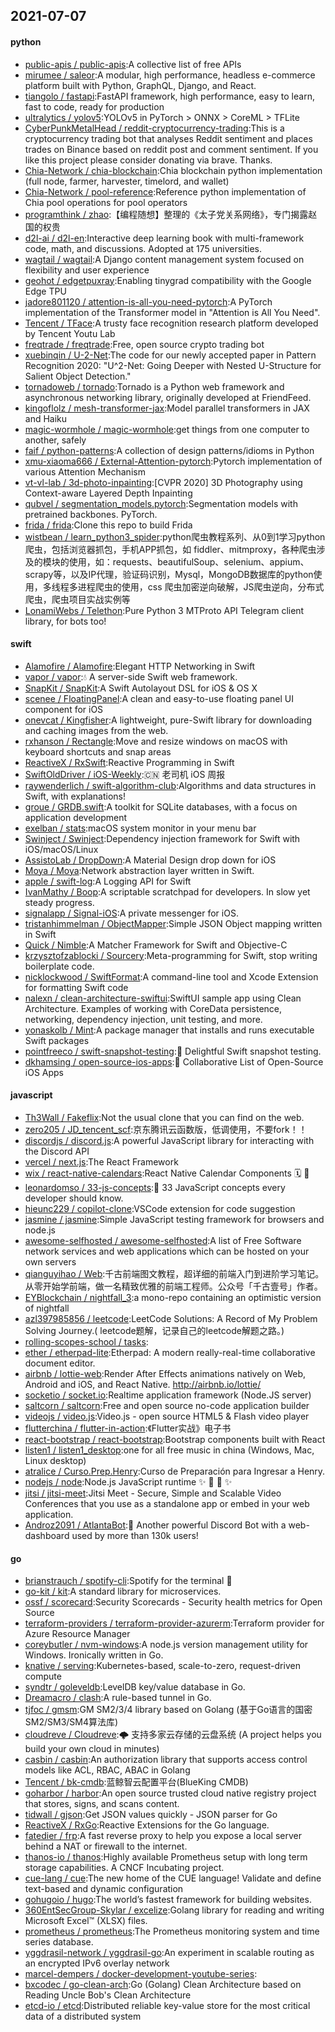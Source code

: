 ## 2021-07-07

#### python
* [public-apis / public-apis](https://github.com/public-apis/public-apis):A collective list of free APIs
* [mirumee / saleor](https://github.com/mirumee/saleor):A modular, high performance, headless e-commerce platform built with Python, GraphQL, Django, and React.
* [tiangolo / fastapi](https://github.com/tiangolo/fastapi):FastAPI framework, high performance, easy to learn, fast to code, ready for production
* [ultralytics / yolov5](https://github.com/ultralytics/yolov5):YOLOv5 in PyTorch > ONNX > CoreML > TFLite
* [CyberPunkMetalHead / reddit-cryptocurrency-trading](https://github.com/CyberPunkMetalHead/reddit-cryptocurrency-trading):This is a cryptocurrency trading bot that analyses Reddit sentiment and places trades on Binance based on reddit post and comment sentiment. If you like this project please consider donating via brave. Thanks.
* [Chia-Network / chia-blockchain](https://github.com/Chia-Network/chia-blockchain):Chia blockchain python implementation (full node, farmer, harvester, timelord, and wallet)
* [Chia-Network / pool-reference](https://github.com/Chia-Network/pool-reference):Reference python implementation of Chia pool operations for pool operators
* [programthink / zhao](https://github.com/programthink/zhao):【编程随想】整理的《太子党关系网络》，专门揭露赵国的权贵
* [d2l-ai / d2l-en](https://github.com/d2l-ai/d2l-en):Interactive deep learning book with multi-framework code, math, and discussions. Adopted at 175 universities.
* [wagtail / wagtail](https://github.com/wagtail/wagtail):A Django content management system focused on flexibility and user experience
* [geohot / edgetpuxray](https://github.com/geohot/edgetpuxray):Enabling tinygrad compatibility with the Google Edge TPU
* [jadore801120 / attention-is-all-you-need-pytorch](https://github.com/jadore801120/attention-is-all-you-need-pytorch):A PyTorch implementation of the Transformer model in "Attention is All You Need".
* [Tencent / TFace](https://github.com/Tencent/TFace):A trusty face recognition research platform developed by Tencent Youtu Lab
* [freqtrade / freqtrade](https://github.com/freqtrade/freqtrade):Free, open source crypto trading bot
* [xuebinqin / U-2-Net](https://github.com/xuebinqin/U-2-Net):The code for our newly accepted paper in Pattern Recognition 2020: "U^2-Net: Going Deeper with Nested U-Structure for Salient Object Detection."
* [tornadoweb / tornado](https://github.com/tornadoweb/tornado):Tornado is a Python web framework and asynchronous networking library, originally developed at FriendFeed.
* [kingoflolz / mesh-transformer-jax](https://github.com/kingoflolz/mesh-transformer-jax):Model parallel transformers in JAX and Haiku
* [magic-wormhole / magic-wormhole](https://github.com/magic-wormhole/magic-wormhole):get things from one computer to another, safely
* [faif / python-patterns](https://github.com/faif/python-patterns):A collection of design patterns/idioms in Python
* [xmu-xiaoma666 / External-Attention-pytorch](https://github.com/xmu-xiaoma666/External-Attention-pytorch):Pytorch implementation of various Attention Mechanism
* [vt-vl-lab / 3d-photo-inpainting](https://github.com/vt-vl-lab/3d-photo-inpainting):[CVPR 2020] 3D Photography using Context-aware Layered Depth Inpainting
* [qubvel / segmentation_models.pytorch](https://github.com/qubvel/segmentation_models.pytorch):Segmentation models with pretrained backbones. PyTorch.
* [frida / frida](https://github.com/frida/frida):Clone this repo to build Frida
* [wistbean / learn_python3_spider](https://github.com/wistbean/learn_python3_spider):python爬虫教程系列、从0到1学习python爬虫，包括浏览器抓包，手机APP抓包，如 fiddler、mitmproxy，各种爬虫涉及的模块的使用，如：requests、beautifulSoup、selenium、appium、scrapy等，以及IP代理，验证码识别，Mysql，MongoDB数据库的python使用，多线程多进程爬虫的使用，css 爬虫加密逆向破解，JS爬虫逆向，分布式爬虫，爬虫项目实战实例等
* [LonamiWebs / Telethon](https://github.com/LonamiWebs/Telethon):Pure Python 3 MTProto API Telegram client library, for bots too!

#### swift
* [Alamofire / Alamofire](https://github.com/Alamofire/Alamofire):Elegant HTTP Networking in Swift
* [vapor / vapor](https://github.com/vapor/vapor):💧
A server-side Swift web framework.
* [SnapKit / SnapKit](https://github.com/SnapKit/SnapKit):A Swift Autolayout DSL for iOS & OS X
* [scenee / FloatingPanel](https://github.com/scenee/FloatingPanel):A clean and easy-to-use floating panel UI component for iOS
* [onevcat / Kingfisher](https://github.com/onevcat/Kingfisher):A lightweight, pure-Swift library for downloading and caching images from the web.
* [rxhanson / Rectangle](https://github.com/rxhanson/Rectangle):Move and resize windows on macOS with keyboard shortcuts and snap areas
* [ReactiveX / RxSwift](https://github.com/ReactiveX/RxSwift):Reactive Programming in Swift
* [SwiftOldDriver / iOS-Weekly](https://github.com/SwiftOldDriver/iOS-Weekly):🇨🇳
老司机 iOS 周报
* [raywenderlich / swift-algorithm-club](https://github.com/raywenderlich/swift-algorithm-club):Algorithms and data structures in Swift, with explanations!
* [groue / GRDB.swift](https://github.com/groue/GRDB.swift):A toolkit for SQLite databases, with a focus on application development
* [exelban / stats](https://github.com/exelban/stats):macOS system monitor in your menu bar
* [Swinject / Swinject](https://github.com/Swinject/Swinject):Dependency injection framework for Swift with iOS/macOS/Linux
* [AssistoLab / DropDown](https://github.com/AssistoLab/DropDown):A Material Design drop down for iOS
* [Moya / Moya](https://github.com/Moya/Moya):Network abstraction layer written in Swift.
* [apple / swift-log](https://github.com/apple/swift-log):A Logging API for Swift
* [IvanMathy / Boop](https://github.com/IvanMathy/Boop):A scriptable scratchpad for developers. In slow yet steady progress.
* [signalapp / Signal-iOS](https://github.com/signalapp/Signal-iOS):A private messenger for iOS.
* [tristanhimmelman / ObjectMapper](https://github.com/tristanhimmelman/ObjectMapper):Simple JSON Object mapping written in Swift
* [Quick / Nimble](https://github.com/Quick/Nimble):A Matcher Framework for Swift and Objective-C
* [krzysztofzablocki / Sourcery](https://github.com/krzysztofzablocki/Sourcery):Meta-programming for Swift, stop writing boilerplate code.
* [nicklockwood / SwiftFormat](https://github.com/nicklockwood/SwiftFormat):A command-line tool and Xcode Extension for formatting Swift code
* [nalexn / clean-architecture-swiftui](https://github.com/nalexn/clean-architecture-swiftui):SwiftUI sample app using Clean Architecture. Examples of working with CoreData persistence, networking, dependency injection, unit testing, and more.
* [yonaskolb / Mint](https://github.com/yonaskolb/Mint):A package manager that installs and runs executable Swift packages
* [pointfreeco / swift-snapshot-testing](https://github.com/pointfreeco/swift-snapshot-testing):📸
Delightful Swift snapshot testing.
* [dkhamsing / open-source-ios-apps](https://github.com/dkhamsing/open-source-ios-apps):📱
Collaborative List of Open-Source iOS Apps

#### javascript
* [Th3Wall / Fakeflix](https://github.com/Th3Wall/Fakeflix):Not the usual clone that you can find on the web.
* [zero205 / JD_tencent_scf](https://github.com/zero205/JD_tencent_scf):京东腾讯云函数版，低调使用，不要fork！！
* [discordjs / discord.js](https://github.com/discordjs/discord.js):A powerful JavaScript library for interacting with the Discord API
* [vercel / next.js](https://github.com/vercel/next.js):The React Framework
* [wix / react-native-calendars](https://github.com/wix/react-native-calendars):React Native Calendar Components
🗓️
📆
* [leonardomso / 33-js-concepts](https://github.com/leonardomso/33-js-concepts):📜
33 JavaScript concepts every developer should know.
* [hieunc229 / copilot-clone](https://github.com/hieunc229/copilot-clone):VSCode extension for code suggestion
* [jasmine / jasmine](https://github.com/jasmine/jasmine):Simple JavaScript testing framework for browsers and node.js
* [awesome-selfhosted / awesome-selfhosted](https://github.com/awesome-selfhosted/awesome-selfhosted):A list of Free Software network services and web applications which can be hosted on your own servers
* [qianguyihao / Web](https://github.com/qianguyihao/Web):千古前端图文教程，超详细的前端入门到进阶学习笔记。从零开始学前端，做一名精致优雅的前端工程师。公众号「千古壹号」作者。
* [EYBlockchain / nightfall_3](https://github.com/EYBlockchain/nightfall_3):a mono-repo containing an optimistic version of nightfall
* [azl397985856 / leetcode](https://github.com/azl397985856/leetcode):LeetCode Solutions: A Record of My Problem Solving Journey.( leetcode题解，记录自己的leetcode解题之路。)
* [rolling-scopes-school / tasks](https://github.com/rolling-scopes-school/tasks):
* [ether / etherpad-lite](https://github.com/ether/etherpad-lite):Etherpad: A modern really-real-time collaborative document editor.
* [airbnb / lottie-web](https://github.com/airbnb/lottie-web):Render After Effects animations natively on Web, Android and iOS, and React Native. http://airbnb.io/lottie/
* [socketio / socket.io](https://github.com/socketio/socket.io):Realtime application framework (Node.JS server)
* [saltcorn / saltcorn](https://github.com/saltcorn/saltcorn):Free and open source no-code application builder
* [videojs / video.js](https://github.com/videojs/video.js):Video.js - open source HTML5 & Flash video player
* [flutterchina / flutter-in-action](https://github.com/flutterchina/flutter-in-action):《Flutter实战》电子书
* [react-bootstrap / react-bootstrap](https://github.com/react-bootstrap/react-bootstrap):Bootstrap components built with React
* [listen1 / listen1_desktop](https://github.com/listen1/listen1_desktop):one for all free music in china (Windows, Mac, Linux desktop)
* [atralice / Curso.Prep.Henry](https://github.com/atralice/Curso.Prep.Henry):Curso de Preparación para Ingresar a Henry.
* [nodejs / node](https://github.com/nodejs/node):Node.js JavaScript runtime
✨
🐢
🚀
✨
* [jitsi / jitsi-meet](https://github.com/jitsi/jitsi-meet):Jitsi Meet - Secure, Simple and Scalable Video Conferences that you use as a standalone app or embed in your web application.
* [Androz2091 / AtlantaBot](https://github.com/Androz2091/AtlantaBot):🤖
Another powerful Discord Bot with a web-dashboard used by more than 130k users!

#### go
* [brianstrauch / spotify-cli](https://github.com/brianstrauch/spotify-cli):Spotify for the terminal
🎵
* [go-kit / kit](https://github.com/go-kit/kit):A standard library for microservices.
* [ossf / scorecard](https://github.com/ossf/scorecard):Security Scorecards - Security health metrics for Open Source
* [terraform-providers / terraform-provider-azurerm](https://github.com/terraform-providers/terraform-provider-azurerm):Terraform provider for Azure Resource Manager
* [coreybutler / nvm-windows](https://github.com/coreybutler/nvm-windows):A node.js version management utility for Windows. Ironically written in Go.
* [knative / serving](https://github.com/knative/serving):Kubernetes-based, scale-to-zero, request-driven compute
* [syndtr / goleveldb](https://github.com/syndtr/goleveldb):LevelDB key/value database in Go.
* [Dreamacro / clash](https://github.com/Dreamacro/clash):A rule-based tunnel in Go.
* [tjfoc / gmsm](https://github.com/tjfoc/gmsm):GM SM2/3/4 library based on Golang (基于Go语言的国密SM2/SM3/SM4算法库)
* [cloudreve / Cloudreve](https://github.com/cloudreve/Cloudreve):🌩
支持多家云存储的云盘系统 (A project helps you build your own cloud in minutes)
* [casbin / casbin](https://github.com/casbin/casbin):An authorization library that supports access control models like ACL, RBAC, ABAC in Golang
* [Tencent / bk-cmdb](https://github.com/Tencent/bk-cmdb):蓝鲸智云配置平台(BlueKing CMDB)
* [goharbor / harbor](https://github.com/goharbor/harbor):An open source trusted cloud native registry project that stores, signs, and scans content.
* [tidwall / gjson](https://github.com/tidwall/gjson):Get JSON values quickly - JSON parser for Go
* [ReactiveX / RxGo](https://github.com/ReactiveX/RxGo):Reactive Extensions for the Go language.
* [fatedier / frp](https://github.com/fatedier/frp):A fast reverse proxy to help you expose a local server behind a NAT or firewall to the internet.
* [thanos-io / thanos](https://github.com/thanos-io/thanos):Highly available Prometheus setup with long term storage capabilities. A CNCF Incubating project.
* [cue-lang / cue](https://github.com/cue-lang/cue):The new home of the CUE language! Validate and define text-based and dynamic configuration
* [gohugoio / hugo](https://github.com/gohugoio/hugo):The world’s fastest framework for building websites.
* [360EntSecGroup-Skylar / excelize](https://github.com/360EntSecGroup-Skylar/excelize):Golang library for reading and writing Microsoft Excel™ (XLSX) files.
* [prometheus / prometheus](https://github.com/prometheus/prometheus):The Prometheus monitoring system and time series database.
* [yggdrasil-network / yggdrasil-go](https://github.com/yggdrasil-network/yggdrasil-go):An experiment in scalable routing as an encrypted IPv6 overlay network
* [marcel-dempers / docker-development-youtube-series](https://github.com/marcel-dempers/docker-development-youtube-series):
* [bxcodec / go-clean-arch](https://github.com/bxcodec/go-clean-arch):Go (Golang) Clean Architecture based on Reading Uncle Bob's Clean Architecture
* [etcd-io / etcd](https://github.com/etcd-io/etcd):Distributed reliable key-value store for the most critical data of a distributed system
